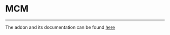 # MCM

___

The addon and its documentation can be found [here](https://github.com/RAX-Anomaly/Anomaly-Mod-Configuration-Menu)
